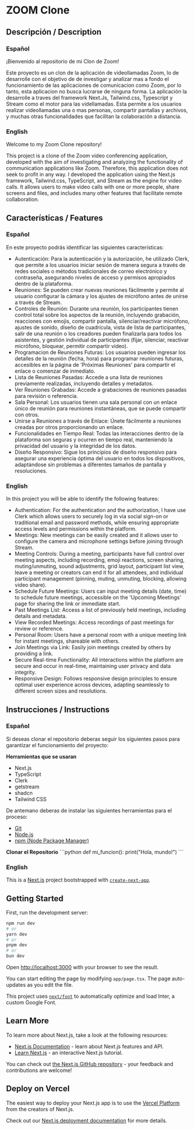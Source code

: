 # ZOOM Clone

## Descripción / Description

### Español
¡Bienvenido al repositorio de mi Clon de Zoom!

Este proyecto es un clon de la aplicación de videollamadas Zoom, lo de desarrolle con el objetivo de de investigar y analizar mas a fondo el funcionamiento de las aplicaciones de comunicacion como Zoom, por lo tanto, esta aplicacion no busca lucrarse de ninguna forma. La aplicación la desarrolle a traves del framework Next.Js, Tailwind.css, Typescript y Stream como el motor para las videllamadas. Esta permite a los usuarios realizar videollamadas una o mas personas, compartir pantallas y archivos, y muchas otras funcionalidades que facilitan la colaboración a distancia.

### English
Welcome to my Zoom Clone repository!

This project is a clone of the Zoom video conferencing application, developed with the aim of investigating and analyzing the functionality of communication applications like Zoom. Therefore, this application does not seek to profit in any way. I developed the application using the Next.js framework, Tailwind.css, TypeScript, and Stream as the engine for video calls. It allows users to make video calls with one or more people, share screens and files, and includes many other features that facilitate remote collaboration.

## Características / Features
### Español
En este proyecto podrás identificar las siguientes características:
- Autenticación: Para la autenticación y la autorización, he utilizado Clerk, que permite a los usuarios iniciar sesión de manera segura a través de redes sociales o métodos tradicionales de correo electrónico y contraseña, asegurando niveles de acceso y permisos apropiados dentro de la plataforma.
- Reuniones: Se pueden crear nuevas reuniones fácilmente y permite al usuario configurar la cámara y los ajustes de micrófono antes de unirse a través de Stream.
- Controles de Reunión: Durante una reunión, los participantes tienen control total sobre los aspectos de la reunión, incluyendo grabación, reacciones con emojis, compartir pantalla, silenciar/reactivar micrófono, ajustes de sonido, diseño de cuadrícula, vista de lista de participantes, salir de una reunión o los creadores pueden finalizarla para todos los asistentes, y gestión individual de participantes (fijar, silenciar, reactivar micrófono, bloquear, permitir compartir video).
- Programacion de Reuniones Futuras: Los usuarios pueden ingresar los detalles de la reunión (fecha, hora) para programar reuniones futuras, accesibles en la página de 'Próximas Reuniones' para compartir el enlace o comenzar de inmediato.
- Lista de Reuniones Pasadas: Accede a una lista de reuniones previamente realizadas, incluyendo detalles y metadatos.
- Ver Reuniones Grabadas: Accede a grabaciones de reuniones pasadas para revisión o referencia.
- Sala Personal: Los usuarios tienen una sala personal con un enlace único de reunión para reuniones instantáneas, que se puede compartir con otros.
- Unirse a Reuniones a través de Enlace: Únete fácilmente a reuniones creadas por otros proporcionando un enlace.
- Funcionalidades en Tiempo Real: Todas las interacciones dentro de la plataforma son seguras y ocurren en tiempo real, manteniendo la privacidad del usuario y la integridad de los datos.
- Diseño Responsivo: Sigue los principios de diseño responsivo para asegurar una experiencia óptima del usuario en todos los dispositivos, adaptándose sin problemas a diferentes tamaños de pantalla y resoluciones.

### English
In this project you will be able to identify the following features:
- Authentication: For the authentication and the authorization, I have use Clerk which allows users to securely log in via social sign-on or traditional email and password methods, while ensuring appropriate access levels and permissions within the platform.
- Meetings: New meetings can be easily created and it allows user to configure the camera and microphone settings before joining through Stream.
- Meeting Controls: During a meeting, participants have full control over meeting aspects, including recording, emoji reactions, screen sharing, muting/unmuting, sound adjustments, grid layout, participant list view, leave a meeting or creators can end it for all attendees, and individual participant management (pinning, muting, unmuting, blocking, allowing video share).
- Schedule Future Meetings: Users can input meeting details (date, time) to schedule future meetings, accessible on the 'Upcoming Meetings' page for sharing the link or immediate start.
- Past Meetings List: Access a list of previously held meetings, including details and metadata.
- View Recorded Meetings: Access recordings of past meetings for review or reference.
- Personal Room: Users have a personal room with a unique meeting link for instant meetings, shareable with others.
- Join Meetings via Link: Easily join meetings created by others by providing a link.
- Secure Real-time Functionality: All interactions within the platform are secure and occur in real-time, maintaining user privacy and data integrity.
- Responsive Design: Follows responsive design principles to ensure optimal user experience across devices, adapting seamlessly to different screen sizes and resolutions.

## Instrucciones / Instructions
### Español
Si deseas clonar el repositorio deberas seguir los siguientes pasos para garantizar el funcionamiento del proyecto:

**Herramientas que se usaran**
- Next.js
- TypeScript
- Clerk
- getstream
- shadcn
- Tailwind CSS

De antemano deberas de instalar las siguientes herramientas para el proceso:
- [Git](https://git-scm.com)
- [Node.js](https://nodejs.org/en)
- [npm (Node Package Manager)](https://www.npmjs.com)

**Clonar el Repositorio**
\`\`\`python
def mi_funcion():
    print("Hola, mundo!")
\`\`\`

### English


This is a [Next.js](https://nextjs.org/) project bootstrapped with [`create-next-app`](https://github.com/vercel/next.js/tree/canary/packages/create-next-app).

## Getting Started

First, run the development server:

```bash
npm run dev
# or
yarn dev
# or
pnpm dev
# or
bun dev
```

Open [http://localhost:3000](http://localhost:3000) with your browser to see the result.

You can start editing the page by modifying `app/page.tsx`. The page auto-updates as you edit the file.

This project uses [`next/font`](https://nextjs.org/docs/basic-features/font-optimization) to automatically optimize and load Inter, a custom Google Font.

## Learn More

To learn more about Next.js, take a look at the following resources:

- [Next.js Documentation](https://nextjs.org/docs) - learn about Next.js features and API.
- [Learn Next.js](https://nextjs.org/learn) - an interactive Next.js tutorial.

You can check out [the Next.js GitHub repository](https://github.com/vercel/next.js/) - your feedback and contributions are welcome!

## Deploy on Vercel

The easiest way to deploy your Next.js app is to use the [Vercel Platform](https://vercel.com/new?utm_medium=default-template&filter=next.js&utm_source=create-next-app&utm_campaign=create-next-app-readme) from the creators of Next.js.

Check out our [Next.js deployment documentation](https://nextjs.org/docs/deployment) for more details.
